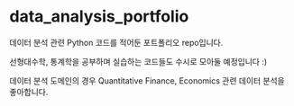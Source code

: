 # data_analysis_portfolio

데이터 분석 관련 Python 코드를 적어둔 포트폴리오 repo입니다.

선형대수학, 통계학을 공부하며 실습하는 코드들도 수시로 모아둘 예정입니다 :)

데이터 분석 도메인의 경우 Quantitative Finance, Economics 관련 데이터 분석을 좋아합니다.
